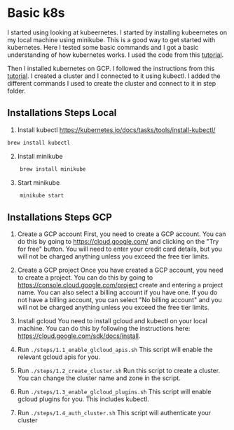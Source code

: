 # Basic k8s

I started using looking at kubeernetes. I started by installing kubeernetes on my local machine using minikube. This is a good way to get started with kubernetes. Here I tested some basic commands and I got a basic understanding of how kubernetes works. I used the code from this [tutorial](https://kubernetes.io/docs/tutorials/hello-minikube/).

Then I installed kubernetes on GCP. I followed the instructions from this [tutorial](https://cloud.google.com/kubernetes-engine/docs/quickstart). I created a cluster and I connected to it using kubectl. I added the different commands I used to create the cluster and connect to it in step folder.

## Installations Steps Local

1. Install kubectl
<https://kubernetes.io/docs/tasks/tools/install-kubectl/>

```bash
brew install kubectl
```

2. Install minikube

```bash
    brew install minikube
```

3. Start minikube

```bash
    minikube start
```

## Installations Steps GCP

1. Create a GCP account
First, you need to create a GCP account. You can do this by going to <https://cloud.google.com/> and clicking on the "Try for free" button. You will need to enter your credit card details, but you will not be charged anything unless you exceed the free tier limits.

2. Create a GCP project
Once you have created a GCP account, you need to create a project. You can do this by going to <https://console.cloud.google.com/project> create and entering a project name. You can also select a billing account if you have one. If you do not have a billing account, you can select "No billing account" and you will not be charged anything unless you exceed the free tier limits.

3. Install gcloud
You need to install gcloud and kubectl on your local machine. You can do this by following the instructions here: <https://cloud.google.com/sdk/docs/install>.

4. Run `./steps/1.1_enable_glcloud_apis.sh`
This script will enable the relevant gcloud apis for you.

5. Run `./steps/1.2_create_cluster.sh`
Run this script to create a cluster. You can change the cluster name and zone in the script.

6. Run `./steps/1.3_enable_glcloud_plugins.sh`
This script will enable gcloud plugins for you. This includes kubectl.

7. Run `./steps/1.4_auth_cluster.sh`
This script will authenticate your cluster
